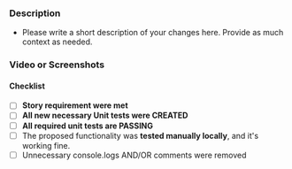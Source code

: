 ### Description

- Please write a short description of your changes here. Provide as much context as needed.

### Video or Screenshots

#### Checklist

- [ ] **Story requirement were met**
- [ ] **All new necessary Unit tests were CREATED**
- [ ] **All required unit tests are PASSING**
- [ ] The proposed functionality was **tested manually locally**, and it's working fine.
- [ ] Unnecessary console.logs AND/OR comments were removed
